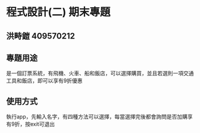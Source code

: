 # 程式設計(二) 期末專題
## 洪畤鎧 409570212 

## 專題用途
是一個訂票系統，有飛機、火車、船和飯店，可以選擇購買，並且若選則一項交通工具和飯店，即可以享有9折優惠

## 使用方式
執行app，先輸入名字，有四種方法可以選擇，每當選擇完後都會詢問是否加購享有9折，按exit可退出

